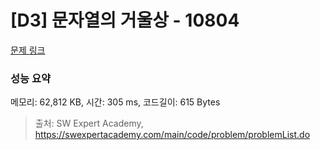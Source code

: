 # [D3] 문자열의 거울상 - 10804 

[문제 링크](https://swexpertacademy.com/main/code/problem/problemDetail.do?contestProbId=AXTC0x16D8EDFASe) 

### 성능 요약

메모리: 62,812 KB, 시간: 305 ms, 코드길이: 615 Bytes



> 출처: SW Expert Academy, https://swexpertacademy.com/main/code/problem/problemList.do